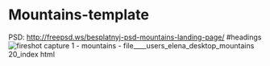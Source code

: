 # Mountains-template
PSD: http://freepsd.ws/besplatnyj-psd-mountains-landing-page/
#headings
![fireshot capture 1 - mountains - file____users_elena_desktop_mountains 20_index html](https://user-images.githubusercontent.com/26167194/27012553-4ee40b5a-4eda-11e7-8f2f-5b366aa81640.png)
